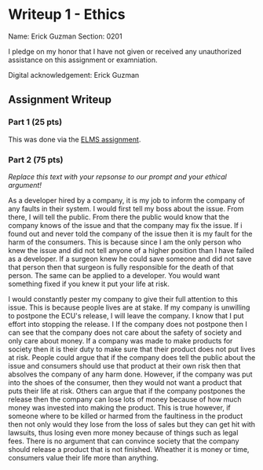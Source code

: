 Writeup 1 - Ethics
======

Name: Erick Guzman
Section: 0201

I pledge on my honor that I have not given or received any unauthorized assistance on this assignment or examniation.

Digital acknowledgement: Erick Guzman

## Assignment Writeup

### Part 1 (25 pts)

This was done via the [ELMS assignment](https://myelms.umd.edu/courses/1251976/assignments/4726433).

### Part 2 (75 pts)

*Replace this text with your repsonse to our prompt and your ethical argument!*

As a developer hired by a company, it is my job to inform the company of any faults in their system. I would first tell my boss about the issue. From there, I will tell the public. From there the public would know that the company knows of the issue and that the company may fix the issue. If i found out and never told the company of the issue then it is my fault for the harm of the consumers. This is because since I am the only person who knew the issue and did not tell anyone of a higher position than I have failed as a developer. If a surgeon knew he could save someone and did not save that person then that surgeon is fully responsible for the death of that person. The same can be applied to a developer. You would want something fixed if you knew it put your life at risk.

I would constantly pester my company to give their full attention to this issue. This is because people lives are at stake. If my 
company is unwilling to postpone the ECU's release, I will leave the company. I know that I put effort into stopping the release. I
If the company does not postpone then I can see that the company does not care about the safety of society and only care about money. If a company was made to make products for society then it is their duty to make sure that their product does not put lives at risk. People could argue that if the company does tell the public about the issue and consumers should use that product at their own risk then that absolves the company of any harm done. However, if the company was put into the shoes of the consumer, then they would not want a product that puts their life at risk. Others can argue that if the company postpones the release then the company can lose lots of money because of how much money was invested into making the product. This is true however, if someone where to be killed or harmed from the faultiness in the product then not only would they lose from the loss of sales but they can get hit with lawsuits, thus losing even more money because of things such as legal fees. There is no argument that can convince society that the company should release a product that is not finished. Wheather it is money or time, consumers value their life more than anything. 